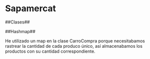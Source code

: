 # Sapamercat

##Clases##


##Hashmap##

He utilizado un map en la clase CarroCompra  porque necesitabamos rastrear la cantidad de cada produco único, así almacenabamos los productos con su cantidad correspondiente.


